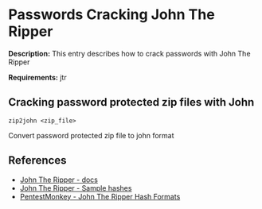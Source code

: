 # Passwords Cracking John The Ripper

**Description:** This entry describes how to crack passwords with John The Ripper

**Requirements:** jtr

## Cracking password protected zip files with John

```
zip2john <zip_file>
```

Convert password protected zip file to john format
  
## References
* [John The Ripper - docs](https://www.openwall.com/john/doc/)
* [John The Ripper - Sample hashes](https://openwall.info/wiki/john/sample-hashes)
* [PentestMonkey - John The Ripper Hash Formats](http://pentestmonkey.net/cheat-sheet/john-the-ripper-hash-formats)